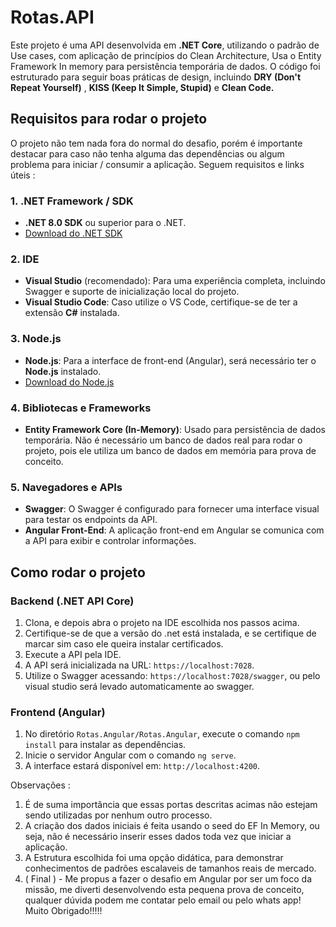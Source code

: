 # Rotas.API

Este projeto é uma API desenvolvida em **.NET Core**, utilizando o padrão de Use cases, com aplicação de princípios do Clean Architecture, Usa o Entity Framework In memory para persistência temporária de dados. O código foi estruturado para seguir boas práticas de design, incluindo **DRY (Don't Repeat Yourself)** , **KISS (Keep It Simple, Stupid)** e **Clean Code.**

## Requisitos para rodar o projeto

O projeto não tem nada fora do normal do desafio, porém é importante destacar para caso não tenha alguma das dependências ou algum problema para iniciar / consumir a aplicação. Seguem requisitos e links úteis :

### 1. **.NET Framework / SDK**
- **.NET 8.0 SDK** ou superior para o .NET.
- [Download do .NET SDK](https://dotnet.microsoft.com/download)

### 2. **IDE**
- **Visual Studio** (recomendado): Para uma experiência completa, incluindo Swagger e suporte de inicialização local do projeto.
- **Visual Studio Code**: Caso utilize o VS Code, certifique-se de ter a extensão **C#** instalada.

### 3. **Node.js**
- **Node.js**: Para a interface de front-end (Angular), será necessário ter o **Node.js** instalado.
- [Download do Node.js](https://nodejs.org/)

### 4. **Bibliotecas e Frameworks**
- **Entity Framework Core (In-Memory)**: Usado para persistência de dados temporária. Não é necessário um banco de dados real para rodar o projeto, pois ele utiliza um banco de dados em memória para prova de conceito.

### 5. **Navegadores e APIs**
- **Swagger**: O Swagger é configurado para fornecer uma interface visual para testar os endpoints da API.
- **Angular Front-End**: A aplicação front-end em Angular se comunica com a API para exibir e controlar informações.

## Como rodar o projeto

### Backend (.NET API Core)
1. Clona, e depois abra o projeto na IDE escolhida nos passos acima.
2. Certifique-se de que a versão do .net está instalada, e se certifique de marcar sim caso ele queira instalar certificados.
3. Execute a API pela IDE.
4. A API será inicializada na URL: `https://localhost:7028`.
5. Utilize o Swagger acessando: `https://localhost:7028/swagger`, ou pelo visual studio será levado automaticamente ao swagger.

### Frontend (Angular)
1. No diretório `Rotas.Angular/Rotas.Angular`, execute o comando `npm install` para instalar as dependências.
2. Inicie o servidor Angular com o comando `ng serve`.
3. A interface estará disponível em: `http://localhost:4200`.

Observações : 
1. É de suma importância que essas portas descritas acimas não estejam sendo utilizadas por nenhum outro processo.
2. A criação dos dados iniciais é feita usando o seed do EF In Memory, ou seja, não é necessário inserir esses dados toda vez que iniciar a aplicação.
3. A Estrutura escolhida foi uma opção didática, para demonstrar conhecimentos de padrões escalaveis de tamanhos reais de mercado.
4. ( Final )  - Me propus a fazer o desafio em Angular por ser um foco da missão, me diverti desenvolvendo esta pequena prova de conceito, qualquer dúvida podem me contatar pelo email ou pelo whats app! Muito Obrigado!!!!!
